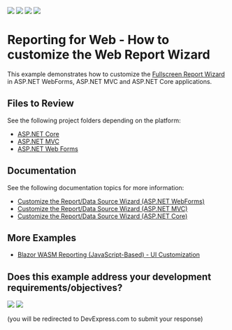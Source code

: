 <!-- default badges list -->
![](https://img.shields.io/endpoint?url=https://codecentral.devexpress.com/api/v1/VersionRange/196193340/23.2.3%2B)
[![](https://img.shields.io/badge/Open_in_DevExpress_Support_Center-FF7200?style=flat-square&logo=DevExpress&logoColor=white)](https://supportcenter.devexpress.com/ticket/details/T828653)
[![](https://img.shields.io/badge/📖_How_to_use_DevExpress_Examples-e9f6fc?style=flat-square)](https://docs.devexpress.com/GeneralInformation/403183)
[![](https://img.shields.io/badge/💬_Leave_Feedback-feecdd?style=flat-square)](#does-this-example-address-your-development-requirementsobjectives)
<!-- default badges end -->
# Reporting for Web - How to customize the Web Report Wizard

This example demonstrates how to customize the [Fullscreen Report Wizard](https://docs.devexpress.com/XtraReports/400946) in ASP.NET WebForms, ASP.NET MVC and ASP.NET Core applications.

## Files to Review

See the following project folders depending on the platform:

- [ASP.NET Core](/CS/AspNetCoreWizardCustomization/)
- [ASP.NET MVC](/CS/MvcWizardCustomization/)
- [ASP.NET Web Forms](/CS/WebFormsWizardCustomization)

## Documentation

See the following documentation topics for more information:

* [Customize the Report/Data Source Wizard (ASP.NET WebForms)](https://docs.devexpress.com/XtraReports/401009)
* [Customize the Report/Data Source Wizard (ASP.NET MVC)](https://docs.devexpress.com/XtraReports/401087)
* [Customize the Report/Data Source Wizard (ASP.NET Core)](https://docs.devexpress.com/XtraReports/401088)

## More Examples

- [Blazor WASM Reporting (JavaScript-Based) - UI Customization](https://github.com/DevExpress-Examples/reporting-blazor-wasm-customization)
<!-- feedback -->
## Does this example address your development requirements/objectives?

[<img src="https://www.devexpress.com/support/examples/i/yes-button.svg"/>](https://www.devexpress.com/support/examples/survey.xml?utm_source=github&utm_campaign=reporting-web-customize-web-report-wizard&~~~was_helpful=yes) [<img src="https://www.devexpress.com/support/examples/i/no-button.svg"/>](https://www.devexpress.com/support/examples/survey.xml?utm_source=github&utm_campaign=reporting-web-customize-web-report-wizard&~~~was_helpful=no)

(you will be redirected to DevExpress.com to submit your response)
<!-- feedback end -->

